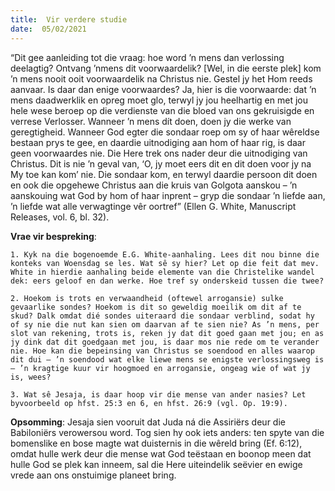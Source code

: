 ```yaml
---
title:  Vir verdere studie
date:  05/02/2021
---
```


“Dit gee aanleiding tot die vraag: hoe word ’n mens dan verlossing deelagtig? Ontvang ’nmens dit voorwaardelik? [Wel, in die eerste plek] kom ’n mens nooit ooit voorwaardelik na Christus nie. Gestel jy het Hom reeds aanvaar. Is daar dan enige voorwaardes? Ja, hier is die voorwaarde: dat ’n mens daadwerklik en opreg moet glo, terwyl jy jou heelhartig en met jou hele wese beroep op die verdienste van die bloed van ons gekruisigde en verrese Verlosser. Wanneer ’n mens dít doen, doen jy die werke van geregtigheid. Wanneer God egter die sondaar roep om sy of haar wêreldse bestaan prys te gee, en daardie uitnodiging aan hom of haar rig, is daar geen voorwaardes nie. Die Here trek ons nader deur die uitnodiging van Christus. Dit is nie ’n geval van, ‘O, jy moet eers dit en dit doen voor jy na My toe kan kom’ nie. Die sondaar kom, en terwyl daardie persoon dit doen en ook die opgehewe Christus aan die kruis van Golgota aanskou – ’n aanskouing wat God by hom of haar inprent – gryp die sondaar ’n liefde aan, ’n liefde wat alle verwagtinge vêr oortref” (Ellen G. White, Manuscript Releases, vol. 6, bl. 32).

**Vrae vir bespreking**:

`1. Kyk na die bogenoemde E.G. White-aanhaling. Lees dit nou binne die konteks van Woensdag se les. Wat sê sy hier? Let op die feit dat mev. White in hierdie aanhaling beide elemente van die Christelike wandel dek: eers geloof en dan werke. Hoe tref sy onderskeid tussen die twee? `

`2. Hoekom is trots en verwaandheid (oftewel arrogansie) sulke gevaarlike sondes? Hoekom is dit so geweldig moeilik om dit af te skud? Dalk omdat dié sondes uiteraard die sondaar verblind, sodat hy of sy nie die nut kan sien om daarvan af te sien nie? As ’n mens, per slot van rekening, trots is, reken jy dat dit goed gaan met jou; en as jy dink dat dit goedgaan met jou, is daar mos nie rede om te verander nie. Hoe kan die bepeinsing van Christus se soendood en alles waarop dit dui – ’n soendood wat elke liewe mens se enigste verlossingsweg is – ’n kragtige kuur vir hoogmoed en arrogansie, ongeag wie of wat jy is, wees? `

`3. Wat sê Jesaja, is daar hoop vir die mense van ander nasies? Let byvoorbeeld op hfst. 25:3 en 6, en hfst. 26:9 (vgl. Op. 19:9). `

**Opsomming**: Jesaja sien vooruit dat Juda ná die Assiriërs deur die Babiloniërs verowersou word. Tog sien hy ook iets anders: ten spyte van die bomenslike en bose magte wat duisternis in die wêreld bring (Ef. 6:12), omdat hulle werk deur die mense wat God teëstaan en boonop meen dat hulle God se plek kan inneem, sal die Here uiteindelik seëvier en ewige vrede aan ons onstuimige planeet bring.